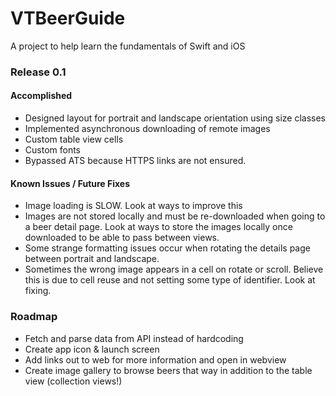 # VTBeerGuide
A project to help learn the fundamentals of Swift and iOS

### Release 0.1

#### Accomplished
* Designed layout for portrait and landscape orientation using size classes
* Implemented asynchronous downloading of remote images
* Custom table view cells 
* Custom fonts
* Bypassed ATS because HTTPS links are not ensured.

#### Known Issues / Future Fixes
* Image loading is SLOW. Look at ways to improve this
* Images are not stored locally and must be re-downloaded when going to a beer detail page. Look at ways to store the images locally once downloaded to be able to pass between views.
* Some strange formatting issues occur when rotating the details page between portrait and landscape. 
* Sometimes the wrong image appears in a cell on rotate or scroll. Believe this is due to cell reuse and not setting some type of identifier. Look at fixing. 


### Roadmap
* Fetch and parse data from API instead of hardcoding
* Create app icon & launch screen
* Add links out to web for more information and open in webview
* Create image gallery to browse beers that way in addition to the table view (collection views!)
